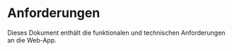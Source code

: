 # Anforderungen
Dieses Dokument enthält die funktionalen und technischen Anforderungen an die Web-App.

